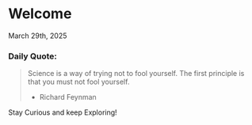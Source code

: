 # Welcome

March 29th, 2025

### Daily Quote:
> Science is a way of trying not to fool yourself. The first principle is that you must not fool yourself.
> 	- Richard Feynman

Stay Curious and keep Exploring!
